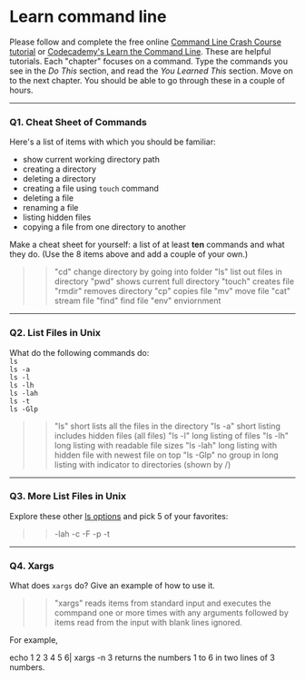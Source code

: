 # Learn command line

Please follow and complete the free online [Command Line Crash Course
tutorial](https://web.archive.org/web/20160708171659/http://cli.learncodethehardway.org/book/) or [Codecademy's Learn the Command Line](https://www.codecademy.com/learn/learn-the-command-line). These are helpful tutorials. Each "chapter" focuses on a command. Type the commands you see in the _Do This_ section, and read the _You Learned This_ section. Move on to the next chapter. You should be able to go through these in a couple of hours.

---

### Q1.  Cheat Sheet of Commands  

Here's a list of items with which you should be familiar:  
* show current working directory path
* creating a directory
* deleting a directory
* creating a file using `touch` command
* deleting a file
* renaming a file
* listing hidden files
* copying a file from one directory to another

Make a cheat sheet for yourself: a list of at least **ten** commands and what they do.  (Use the 8 items above and add a couple of your own.)  

> > "cd" change directory by going into folder
"ls" list out files in directory
"pwd" shows current full directory
"touch" creates file
"rmdir" removes directory
"cp" copies file
"mv" move file
"cat" stream file
"find" find file
"env" enviornment

---

### Q2.  List Files in Unix   

What do the following commands do:  
`ls`  
`ls -a`  
`ls -l`  
`ls -lh`  
`ls -lah`  
`ls -t`  
`ls -Glp`  

> > "ls" short lists all the files in the directory
"ls -a" short listing includes hidden files (all files)
"ls -l" long listing of files
"ls -lh" long listing with readable file sizes
"ls -lah" long listing with hidden file with newest file on top
"ls -Glp" no group in long listing with indicator to directories (shown by /)

---

### Q3.  More List Files in Unix  

Explore these other [ls options](http://www.techonthenet.com/unix/basic/ls.php) and pick 5 of your favorites:

> > -lah
-c
-F
-p
-t

---

### Q4.  Xargs   

What does `xargs` do? Give an example of how to use it.

> > "xargs" reads items from standard input and executes the commpand one or more times with any arguments followed by items read from the input with blank lines ignored.

For example,

echo 1 2 3 4 5 6| xargs -n 3
returns the numbers 1 to 6 in two lines of 3 numbers.

